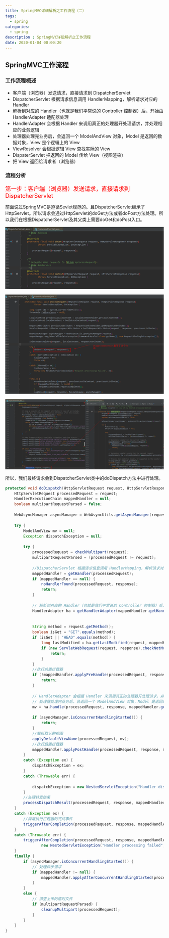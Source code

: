 ```yaml
---
title: SpringMVC详细解析之工作流程（二）
tags:
  - spring
categories: 
  - spring
description : SpringMVC详细解析之工作流程
date: 2020-01-04 00:00:20
---
```

## SpringMVC工作流程

### 工作流程概述

- 客户端（浏览器）发送请求，直接请求到 DispatcherServlet
- DispatcherServlet 根据请求信息调用 HandlerMapping，解析请求对应的 Handler
- 解析到对应的 Handler（也就是我们平常说的 Controller 控制器）后，开始由 HandlerAdapter 适配器处理
- HandlerAdapter 会根据 Handler 来调用真正的处理器开处理请求，并处理相应的业务逻辑
- 处理器处理完业务后，会返回一个 ModelAndView 对象，Model 是返回的数据对象，View 是个逻辑上的 View
- ViewResolver 会根据逻辑 View 查找实际的 View
- DispaterServlet 把返回的 Model 传给 View（视图渲染）
- 把 View 返回给请求者（浏览器）

### 流程分析

<font size=4 color=red>第一步：客户端（浏览器）发送请求，直接请求到DispatcherServlet</font>

前面说过SpringMVC是遵循Sevlet规范的。且DispatcherServlet继承了HttpServlet。所以请求会通过HttpServlet的doGet方法或者doPost方法处理。所以我们在根据DispatcherServlet及其父类上需要doGet和doPost入口。

![](springmvc2/10.png)

![](springmvc2/11.png)

![](springmvc2/12.png)

所以，我们最终请求会到DispatcherServlet类中的doDispatch方法中进行处理。

```java
protected void doDispatch(HttpServletRequest request, HttpServletResponse response) throws Exception {
	HttpServletRequest processedRequest = request;
	HandlerExecutionChain mappedHandler = null;
	boolean multipartRequestParsed = false;

	WebAsyncManager asyncManager = WebAsyncUtils.getAsyncManager(request);

	try {
		ModelAndView mv = null;
		Exception dispatchException = null;

		try {
			processedRequest = checkMultipart(request);
			multipartRequestParsed = (processedRequest != request);

			//DispatcherServlet 根据请求信息调用 HandlerMapping，解析请求对应的 Handler
			mappedHandler = getHandler(processedRequest);
			if (mappedHandler == null) {
				noHandlerFound(processedRequest, response);
				return;
			}

			// 解析到对应的 Handler（也就是我们平常说的 Controller 控制器）后，开始由 HandlerAdapter 适配器处理
			HandlerAdapter ha = getHandlerAdapter(mappedHandler.getHandler());

			
			String method = request.getMethod();
			boolean isGet = "GET".equals(method);
			if (isGet || "HEAD".equals(method)) {
				long lastModified = ha.getLastModified(request, mappedHandler.getHandler());
				if (new ServletWebRequest(request, response).checkNotModified(lastModified) && isGet) {
					return;
				}
			}
			//执行前置拦截器
			if (!mappedHandler.applyPreHandle(processedRequest, response)) {
				return;
			}

			// HandlerAdapter 会根据 Handler 来调用真正的处理器开处理请求，并处理相应的业务逻辑
			// 处理器处理完业务后，会返回一个 ModelAndView 对象，Model 是返回的数据对象，View 是个逻辑上的 View
			mv = ha.handle(processedRequest, response, mappedHandler.getHandler());

			if (asyncManager.isConcurrentHandlingStarted()) {
				return;
			}
			//解析默认的视图
			applyDefaultViewName(processedRequest, mv);
			//执行后置拦截器
			mappedHandler.applyPostHandle(processedRequest, response, mv);
		}
		catch (Exception ex) {
			dispatchException = ex;
		}
		catch (Throwable err) {
			
			dispatchException = new NestedServletException("Handler dispatch failed", err);
		}
		//处理转发结果
		processDispatchResult(processedRequest, response, mappedHandler, mv, dispatchException);
	}
	catch (Exception ex) {
		//异常执行拦截器的完成事件
		triggerAfterCompletion(processedRequest, response, mappedHandler, ex);
	}
	catch (Throwable err) {
		triggerAfterCompletion(processedRequest, response, mappedHandler,
				new NestedServletException("Handler processing failed", err));
	}
	finally {
		if (asyncManager.isConcurrentHandlingStarted()) {
			// 处理异步请求
			if (mappedHandler != null) {
				mappedHandler.applyAfterConcurrentHandlingStarted(processedRequest, response);
			}
		}
		else {
			// 清空上传的临时文件
			if (multipartRequestParsed) {
				cleanupMultipart(processedRequest);
			}
		}
	}
}
```
